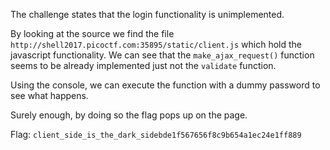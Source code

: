 The challenge states that the login functionality is unimplemented.

By looking at the source we find the file `http://shell2017.picoctf.com:35895/static/client.js` which hold the javascript functionality.
We can see that the `make_ajax_request()` function seems to be already implemented just not the `validate` function.

Using the console, we can execute the function with a dummy password to see what happens.

Surely enough, by doing so the flag pops up on the page.

Flag: `client_side_is_the_dark_sidebde1f567656f8c9b654a1ec24e1ff889`
